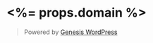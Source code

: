 # <%= props.domain %>

> Powered by [Genesis WordPress][genesis-wordpress]

[genesis-wordpress]: https://github.com/genesis/wordpress/
